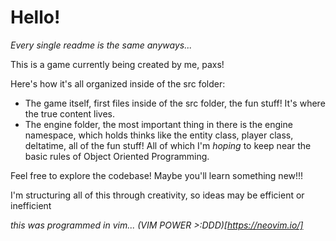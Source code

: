 # Hello!

*Every single readme is the same anyways...*

This is a game currently being created by me, paxs!

Here's how it's all organized inside of the src folder:

* The game itself, first files inside of the src folder, the fun stuff! It's where the true content lives.
* The engine folder, the most important thing in there is the engine namespace, which holds thinks like the entity class, player class, deltatime, all of the fun stuff! All of which I'm *hoping* to keep near the basic rules of Object Oriented Programming.

Feel free to explore the codebase! Maybe you'll learn something new!!!

I'm structuring all of this through creativity, so ideas may be efficient or inefficient

*this was programmed in vim... (VIM POWER >:DDD)[https://neovim.io/]*
